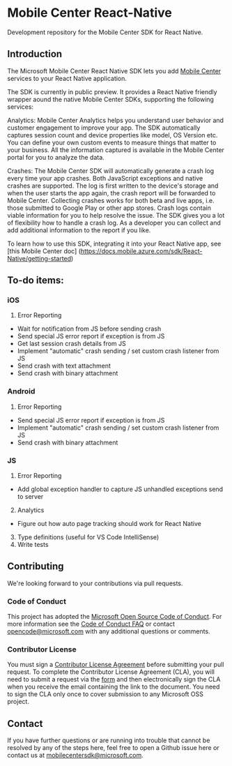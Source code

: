 # Mobile Center React-Native

Development repository for the Mobile Center SDK for React Native.

## Introduction

The Microsoft Mobile Center React Native SDK lets you add [Mobile Center](https://www.visualstudio.com/vs/mobile-center/) services to your
React Native application.

The SDK is currently in public preview. It provides a React Native friendly wrapper aound the native Mobile Center SDKs, supporting the
following services:

Analytics: Mobile Center Analytics helps you understand user behavior and customer engagement to improve your app. The SDK automatically
captures session count and device properties like model, OS Version etc. You can define your own custom events to measure things that matter
to your business. All the information captured is available in the Mobile Center portal for you to analyze the data.

Crashes: The Mobile Center SDK will automatically generate a crash log every time your app crashes. Both JavaScript exceptions and native
crashes are supported. The log is first written to the device's 
storage and when the user starts the app again, the crash report will be forwarded to Mobile Center. Collecting crashes works for both beta and
live apps, i.e. those submitted to Google Play or other app stores. Crash logs contain viable information for you to help resolve the issue.
The SDK gives you a lot of flexibility how to handle a crash log. As a developer you can collect and add additional information to the report
if you like.

To learn how to use this SDK, integrating it into your React Native app, see [this Mobile Center doc]
(https://docs.mobile.azure.com/sdk/React-Native/getting-started)

## To-do items:

### iOS

1. Error Reporting
  - Wait for notification from JS before sending crash
  - Send special JS error report if exception is from JS
  - Get last session crash details from JS
  - Implement "automatic" crash sending / set custom crash listener from JS
  - Send crash with text attachment
  - Send crash with binary attachment

### Android

1. Error Reporting
  - Send special JS error report if exception is from JS
  - Implement "automatic" crash sending / set custom crash listener from JS
  - Send crash with binary attachment

### JS

1. Error Reporting
  - Add global exception handler to capture JS unhandled exceptions send to server
2. Analytics
  - Figure out how auto page tracking should work for React Native
3. Type definitions (useful for VS Code IntelliSense)
4. Write tests

## Contributing

We're looking forward to your contributions via pull requests.

### Code of Conduct

This project has adopted the [Microsoft Open Source Code of Conduct](https://opensource.microsoft.com/codeofconduct/). For more information see the [Code of Conduct FAQ](https://opensource.microsoft.com/codeofconduct/faq/) or contact opencode@microsoft.com with any additional questions or comments.

### Contributor License

You must sign a [Contributor License Agreement](https://cla.microsoft.com/) before submitting your pull request. To complete the Contributor License Agreement (CLA), you will need to submit a request via the [form](https://cla.microsoft.com/) and then electronically sign the CLA when you receive the email containing the link to the document. You need to sign the CLA only once to cover submission to any Microsoft OSS project.

## Contact
If you have further questions or are running into trouble that cannot be resolved by any of the steps here, feel free to open a Github issue here or contact us at mobilecentersdk@microsoft.com.

